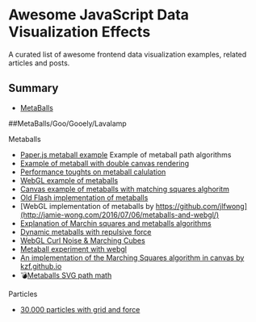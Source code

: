 # Awesome JavaScript Data Visualization Effects

A curated list of awesome frontend data visualization examples, related articles and posts.

## Summary
- [MetaBalls](#MetaBalls)

##MetaBalls/Goo/Gooely/Lavalamp

Metaballs

* [Paper.js metaball example](http://paperjs.org/examples/meta-balls/) Example of metaball path algorithms
* [Example of metaball with double canvas rendering](https://github.com/paulojreis/canvas-meatballs)  
* [Performance toughts on metaball calulation](http://stackoverflow.com/questions/17177748/increasing-real-time-performance-on-canvas-effects)
* [WebGL example of metaballs](http://oos.moxiecode.com/js_webgl/metaballs_soup/)
* [Canvas example of metaballs with matching squares alghoritm](https://codepen.io/ge1doot/pen/RNdwQB)
* [Old Flash implementation of metaballs](http://labs.byhook.com/2011/09/26/vector-metaballs/)
* [WebGL implementation of metaballs by https://github.com/jlfwong](http://jamie-wong.com/2016/07/06/metaballs-and-webgl/)
* [Explanation of Marchin squares and metaballs algorithms](http://jamie-wong.com/2014/08/19/metaballs-and-marching-squares/)
* [Dynamic metaballs with repulsive force](https://github.com/flannelhead/dynaballs)
* [WebGL Curl Noise & Marching Cubes](https://vimeo.com/142276120)
* [Metaball experiment with webgl](https://github.com/andrelaszlo/webgl)
* [An implementation of the Marching Squares algorithm in canvas by kzf.github.io](http://codepen.io/kzf/pen/dPoqgK)
* 💣[Metaballs SVG path math](http://varun.ca/metaballs/)

Particles

* [30.000 particles with grid and force](https://codepen.io/soulwire/pen/Ffvlo)
